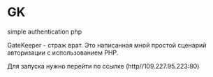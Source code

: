 # GK
simple authentication php  

GateKeeper - страж врат. Это написанная мной простой сценарий авторизации с использованием PHP.  

Для запуска нужно перейти по ссылке (http//109.227.95.223:80)

